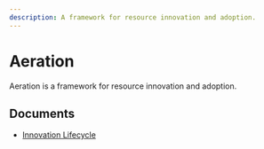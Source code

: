 ```yaml
---
description: A framework for resource innovation and adoption.
---
```


# Aeration

Aeration is a framework for resource innovation and adoption.

## Documents

- [Innovation Lifecycle](innovation.md)
